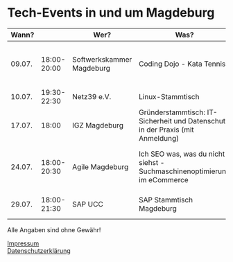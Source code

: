 # Tech-Events in und um Magdeburg

| Wann?    | | Wer?                      | Was?                                           | Wo?                          |                                                                                     |
|------------|---|---------------------------|------------------------------------------------|------------------------------|-------------------------------------------------------------------------------------|
| 09.07. | 18:00-20:00 | Softwerkskammer Magdeburg | Coding Dojo - Kata Tennis | Eudemonia Solutions AG, Matthissonstraße 1, 39108 Magdeburg | [Meetup.com](https://www.meetup.com/Softwerkskammer-Magdeburg/events/jkngwqyzkbmb/) |
| 10.07. | 19:30-22:30 | Netz39 e.V. | Linux-Stammtisch | Leibnizstr. 32, 39104 Magdeburg | [Netz39 e.V.](http://www.netz39.de/events/event/linux-stammtisch/) |
| 17.07. | 18:00 | IGZ Magdeburg | Gründerstammtisch: IT-Sicherheit und Datenschutz in der Praxis (mit Anmeldung) | Mittagstraße 16p, 39124 Magdeburg | [magdeburg.de](https://www.magdeburg.de/Start/index.php?NavID=37.459.1&object=tx%7C37.20633.1&La=1&) |
| 24.07. | 18:00-20:30 | Agile Magdeburg | Ich SEO was, was du nicht siehst - Suchmaschinenoptimierung im eCommerce | marmelade GmbH/webvariants GmbH Otto-von-Guericke Str. 87a, 39104 Magdeburg | [Meetup.com](https://www.meetup.com/Agile-Magdeburg/events/262506721/) |
| 29.07. | 18:00-21:30 | SAP UCC | SAP Stammtisch Magdeburg | Universitätsplatz 12, 39104 Magdeburg | [XING-Gruppe](https://www.xing.com/events/sap-stammtisch-magdeburg-2117222) |

Alle Angaben sind ohne Gewähr!

[Impressum](IMPRESSUM.md)  
[Datenschutzerklärung](DATENSCHUTZ.md)
